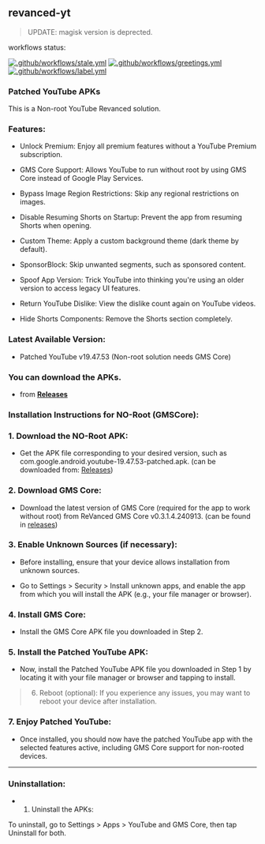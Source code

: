 ## revanced-yt

> UPDATE: magisk version is deprected.

workflows status:

[![.github/workflows/stale.yml](https://github.com/moxiu33/revanced-yt/actions/workflows/stale.yml/badge.svg)](https://github.com/moxiu33/revanced-yt/actions/workflows/stale.yml)
[![.github/workflows/greetings.yml](https://github.com/moxiu33/revanced-yt/actions/workflows/greetings.yml/badge.svg)](https://github.com/moxiu33/revanced-yt/actions/workflows/greetings.yml)
[![.github/workflows/label.yml](https://github.com/moxiu33/revanced-yt/actions/workflows/label.yml/badge.svg)](https://github.com/moxiu33/revanced-yt/actions/workflows/label.yml)
### Patched YouTube APKs

This is a Non-root YouTube Revanced solution.

### Features:

- Unlock Premium: Enjoy all premium features without a YouTube Premium subscription.

- GMS Core Support: Allows YouTube to run without root by using GMS Core instead of Google Play Services.

- Bypass Image Region Restrictions: Skip any regional restrictions on images.

- Disable Resuming Shorts on Startup: Prevent the app from resuming Shorts when opening.

- Custom Theme: Apply a custom background theme (dark theme by default).

- SponsorBlock: Skip unwanted segments, such as sponsored content.

- Spoof App Version: Trick YouTube into thinking you're using an older version to access legacy UI features.

- Return YouTube Dislike: View the dislike count again on YouTube videos.

- Hide Shorts Components: Remove the Shorts section completely.


### Latest Available Version:

- Patched YouTube v19.47.53 (Non-root solution needs GMS Core)


### You can download the APKs.

- from **[Releases](https://github.com/moxiu64/revanced-yt/releases)**

### Installation Instructions for NO-Root (GMSCore):

### 1. Download the NO-Root APK:

- Get the APK file corresponding to your desired version, such as com.google.android.youtube-19.47.53-patched.apk. (can be downloaded from: [Releases](https://github.com/moxiu64/revanced-yt/releases))



### 2. Download GMS Core:

- Download the latest version of GMS Core (required for the app to work without root) from ReVanced GMS Core v0.3.1.4.240913. (can be found in [releases](https://github.com/moxiu64/revanced-yt/releases))



### 3. Enable Unknown Sources (if necessary):

- Before installing, ensure that your device allows installation from unknown sources.

- Go to Settings > Security > Install unknown apps, and enable the app from which you will install the APK (e.g., your file manager or browser).



### 4. Install GMS Core:

- Install the GMS Core APK file you downloaded in Step 2.



### 5. Install the Patched YouTube APK:

- Now, install the Patched YouTube APK file you downloaded in Step 1 by locating it with your file manager or browser and tapping to install.



> 6. Reboot (optional): If you experience any issues, you may want to reboot your device after installation.



### 7. Enjoy Patched YouTube:

- Once installed, you should now have the patched YouTube app with the selected features active, including GMS Core support for non-rooted devices.





---

### Uninstallation:

- 1. Uninstall the APKs:

To uninstall, go to Settings > Apps > YouTube and GMS Core, then tap Uninstall for both.
